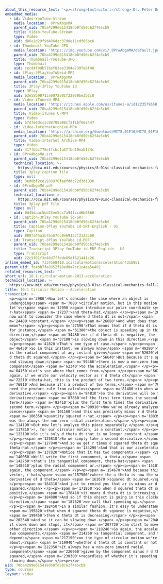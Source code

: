 ```yaml
---
about_this_resource_text: '<p><strong>Instructor:</strong> Dr. Peter Dourmashkin</p>'
embedded_media:
  - id: Video-YouTube-Stream
    media_location: _0PrwAbgoMA
    parent_uid: 70ba4299e615418db0fd50c62f4e5cb9
    title: Video-YouTube-Stream
    type: Video
    uid: d86e1d29f9d406dac37d8e11cdf85bc8
  - id: Thumbnail-YouTube-JPG
    media_location: 'https://img.youtube.com/vi/_0PrwAbgoMA/default.jpg'
    parent_uid: 70ba4299e615418db0fd50c62f4e5cb9
    title: Thumbnail-YouTube-JPG
    type: Thumbnail
    uid: cecd4f09b51bef83ee3304e739fe8f48
  - id: 3Play-3PlayYouTubeid-MP4
    media_location: _0PrwAbgoMA
    parent_uid: 70ba4299e615418db0fd50c62f4e5cb9
    title: 3Play-3Play YouTube id
    type: 3Play
    uid: 63e55b98713a0072501f22950be3b2c8
  - id: Video-iTunesU-MP4
    media_location: 'https://itunes.apple.com/us/itunes-u/id1223579658'
    parent_uid: 70ba4299e615418db0fd50c62f4e5cb9
    title: Video-iTunes U-MP4
    type: Video
    uid: b7dfe6dcc2c08708a98cf2f1bf662447
  - id: Video-InternetArchive-MP4
    media_location: 'https://archive.org/download/MIT8.01F16/MIT8_01F16_L10v01_360p.mp4'
    parent_uid: 70ba4299e615418db0fd50c62f4e5cb9
    title: Video-Internet Archive-MP4
    type: Video
    uid: 417fbbc778e1fcbc1a57fbd19eab174c
  - id: 0PrwAbgoMA.srt
    parent_uid: 70ba4299e615418db0fd50c62f4e5cb9
    technical_location: >-
      https://ocw.mit.edu/courses/physics/8-01sc-classical-mechanics-fall-2016/week-3-circular-motion/10.1-circular-motion-2013-acceleration/10.1-circular-motion-2013-acceleration/0PrwAbgoMA.srt
    title: 3play caption file
    type: null
    uid: 3ed0bf2ce2930976feefddc72d3d1830
  - id: 0PrwAbgoMA.pdf
    parent_uid: 70ba4299e615418db0fd50c62f4e5cb9
    technical_location: >-
      https://ocw.mit.edu/courses/physics/8-01sc-classical-mechanics-fall-2016/week-3-circular-motion/10.1-circular-motion-2013-acceleration/10.1-circular-motion-2013-acceleration/0PrwAbgoMA.pdf
    title: 3play pdf file
    type: null
    uid: 0d45daac5bb25ee5cc7a94fccd6b9860
  - id: Caption-3Play YouTube id-SRT
    parent_uid: 70ba4299e615418db0fd50c62f4e5cb9
    title: Caption-3Play YouTube id-SRT-English - US
    type: Caption
    uid: 808fa45a1b7ba67cc0e6913cf2123cb0
  - id: Transcript-3Play YouTube id-PDF
    parent_uid: 70ba4299e615418db0fd50c62f4e5cb9
    title: Transcript-3Play YouTube id-PDF-English - US
    type: Transcript
    uid: 22c5f01f3e40d7ffede85df621441c26
inline_embed_id: 7334568410.1circularmotionacceleration4316951
parent_uid: fc4bb7fe8852f18ed0a7cc1c4ea5e402
related_resources_text: ''
short_url: 10.1-circular-motion-2013-acceleration
technical_location: >-
  https://ocw.mit.edu/courses/physics/8-01sc-classical-mechanics-fall-2016/week-3-circular-motion/10.1-circular-motion-2013-acceleration/10.1-circular-motion-2013-acceleration
title: 10.1 Circular Motion – Acceleration
transcript: >-
  <p><span m='3980'>Now let's consider the case where an object is
  undergoing</span> <span m='7080'>circular motion, but in this motion
  let's</span> <span m='12990'>again introduce our polar coordinate system,
  r-hat</span> <span m='17237'>and theta-hat.</span> </p><p><span m='20340'>We
  now want to consider the case where d theta dt is not</span> <span
  m='24480'>constant.</span> </p><p><span m='26080'>And what does that
  mean?</span> </p><p><span m='27590'>That means that if d theta dt is positive,
  for instance,</span> <span m='31380'>the object is speeding up in this
  direction,</span> <span m='34480'>or if d theta dt is negative, the
  object</span> <span m='37100'>is slowing down in this direction.</span>
  </p><p><span m='42820'>That's one type of case.</span> </p><p><span
  m='46430'>So in this instant, we always know</span> <span m='49290'>that there
  is the radial component at any instant given</span> <span m='52620'>by minus r
  d theta dt squared.</span> </p><p><span m='56640'>But because it's speeding up
  and slowing down,</span> <span m='59460'>there is now a non-zero tangential
  component</span> <span m='62340'>to the acceleration.</span> </p><p><span
  m='64150'>Let's see where that comes from.</span> </p><p><span m='66280'>So
  again, if we write our velocity vector as r d theta dt</span> <span
  m='72210'>theta-hat, this is the product of two terms.</span> </p><p><span
  m='76910'>And because it's a product of two terms,</span> <span m='79070'>we
  need the product rule from calculus</span> <span m='81400'>in when we take a
  derivative.</span> </p><p><span m='84810'>So the derivative will be the
  derivative</span> <span m='87850'>of the first term times the second
  term</span> <span m='92410'>plus the first term times the derivative of the
  second term.</span> </p><p><span m='98910'>Now we've already analyzed this
  piece</span> <span m='101160'>and this was precisely minus r d theta dt</span>
  <span m='106350'>quantity squared r-hat.</span> </p><p><span m='108390'>That
  was the always the non-zero radial acceleration.</span> </p><p><span
  m='114190'>But now let's analyze this piece separately.</span> </p><p><span
  m='117810'>r, for our circular motion, is a constant.</span> </p><p><span
  m='122190'>So it's only d theta dt that is no longer constant.</span>
  </p><p><span m='125810'>So we simply take a second derivative.</span>
  </p><p><span m='127940'>And so we get r times d squared theta dt squared
  theta-hat.</span> </p><p><span m='134290'>And that is our acceleration.</span>
  </p><p><span m='137820'>Notice that it has two components.</span> </p><p><span
  m='140050'>We'll write the first component, a theta,</span> <span
  m='142750'>that's its tangential component, theta-hat</span> <span
  m='148510'>plus the radial component ar.</span> </p><p><span m='151870'>That's
  again, the component.</span> </p><p><span m='154670'>And because this is a
  vector, r-hat</span> <span m='157500'>where the a theta is now the second
  derivative of d theta</span> <span m='162670'>squared dt squared.</span>
  </p><p><span m='164310'>And just to remind you that ar is minus ar d theta dt
  squared.</span> </p><p><span m='171950'>So when d squared theta dt squared is
  positive,</span> <span m='178410'>it means d theta dt is increasing.</span>
  </p><p><span m='184080'>And so if this object is going in this clockwise
  direction,</span> <span m='187520'>we call that speeding up.</span>
  </p><p><span m='192450'>In a similar fashion, it's easy to understand</span>
  <span m='195820'>that when d squared theta dt squared is negative,</span>
  <span m='199450'>then d theta dt is decreasing.</span> </p><p><span
  m='202540'>And so it can be slowing down.</span> </p><p><span m='204680'>Or if
  it slows down and stops, it</span> <span m='207720'>can start to move in the
  other direction.</span> </p><p><span m='210240'>So again, the acceleration has
  two components,</span> <span m='214260'>a tangential component, and that
  depends</span> <span m='217190'>on the type of circular motion we're talking
  about,</span> <span m='219940'>whether d theta dt is constant or not.</span>
  </p><p><span m='222350'>It always has a non-zero inward radial
  component</span> <span m='226960'>given by the component minus r d theta dt
  squared,</span> <span m='230300'>regardless of whether it's speeding up or
  slowing down.</span> </p><p></p>
uid: 70ba4299e615418db0fd50c62f4e5cb9
type: courses
layout: video
---
```

